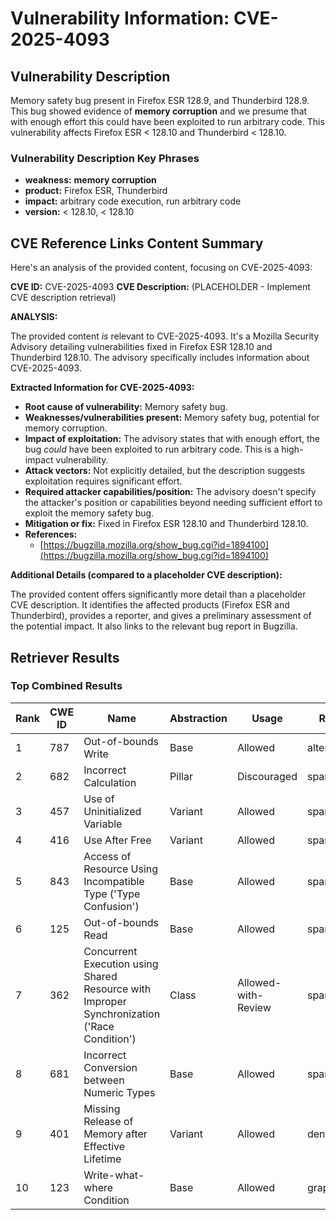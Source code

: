 # Vulnerability Information: CVE-2025-4093

## Vulnerability Description
Memory safety bug present in Firefox ESR 128.9, and Thunderbird 128.9. This bug showed evidence of **memory corruption** and we presume that with enough effort this could have been exploited to run arbitrary code. This vulnerability affects Firefox ESR < 128.10 and Thunderbird < 128.10.

### Vulnerability Description Key Phrases
- **weakness:** **memory corruption**
- **product:** Firefox ESR, Thunderbird
- **impact:** arbitrary code execution, run arbitrary code
- **version:** < 128.10, < 128.10

## CVE Reference Links Content Summary
Here's an analysis of the provided content, focusing on CVE-2025-4093:

**CVE ID:** CVE-2025-4093
**CVE Description:** (PLACEHOLDER - Implement CVE description retrieval)

**ANALYSIS:**

The provided content *is* relevant to CVE-2025-4093. It's a Mozilla Security Advisory detailing vulnerabilities fixed in Firefox ESR 128.10 and Thunderbird 128.10.  The advisory specifically includes information about CVE-2025-4093.

**Extracted Information for CVE-2025-4093:**

*   **Root cause of vulnerability:** Memory safety bug.
*   **Weaknesses/vulnerabilities present:** Memory safety bug, potential for memory corruption.
*   **Impact of exploitation:**  The advisory states that with enough effort, the bug *could* have been exploited to run arbitrary code.  This is a high-impact vulnerability.
*   **Attack vectors:** Not explicitly detailed, but the description suggests exploitation requires significant effort.
*   **Required attacker capabilities/position:**  The advisory doesn't specify the attacker's position or capabilities beyond needing sufficient effort to exploit the memory safety bug.
*   **Mitigation or fix:** Fixed in Firefox ESR 128.10 and Thunderbird 128.10.
*   **References:**
    *   [https://bugzilla.mozilla.org/show_bug.cgi?id=1894100](https://bugzilla.mozilla.org/show_bug.cgi?id=1894100)

**Additional Details (compared to a placeholder CVE description):**

The provided content offers significantly more detail than a placeholder CVE description. It identifies the affected products (Firefox ESR and Thunderbird), provides a reporter, and gives a preliminary assessment of the potential impact. It also links to the relevant bug report in Bugzilla.

## Retriever Results

### Top Combined Results

| Rank | CWE ID | Name | Abstraction | Usage  | Retrievers | Individual Scores |
|------|--------|------|-------------|-------|------------|-------------------|
| 1 | 787 | Out-of-bounds Write | Base | Allowed | alternate_terms | 1.000 |
| 2 | 682 | Incorrect Calculation | Pillar | Discouraged | sparse | 0.317 |
| 3 | 457 | Use of Uninitialized Variable | Variant | Allowed | sparse | 0.272 |
| 4 | 416 | Use After Free | Variant | Allowed | sparse | 0.271 |
| 5 | 843 | Access of Resource Using Incompatible Type ('Type Confusion') | Base | Allowed | sparse | 0.261 |
| 6 | 125 | Out-of-bounds Read | Base | Allowed | sparse | 0.250 |
| 7 | 362 | Concurrent Execution using Shared Resource with Improper Synchronization ('Race Condition') | Class | Allowed-with-Review | sparse | 0.246 |
| 8 | 681 | Incorrect Conversion between Numeric Types | Base | Allowed | sparse | 0.245 |
| 9 | 401 | Missing Release of Memory after Effective Lifetime | Variant | Allowed | dense | 0.511 |
| 10 | 123 | Write-what-where Condition | Base | Allowed | graph | 0.003 |

